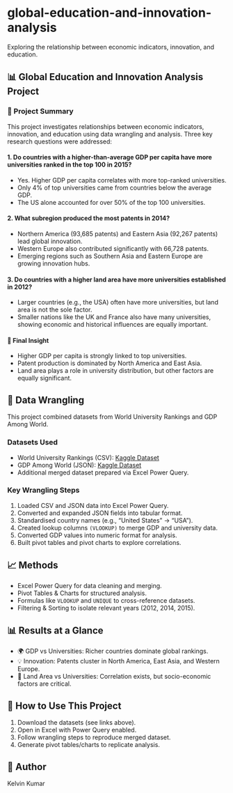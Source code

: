 # global-education-and-innovation-analysis
Exploring the relationship between economic indicators, innovation, and education.


## 📊 Global Education and Innovation Analysis Project

### 📌 Project Summary
This project investigates relationships between economic indicators, innovation, and education using data wrangling and analysis. Three key research questions were addressed:

#### 1. Do countries with a higher-than-average GDP per capita have more universities ranked in the top 100 in 2015?
  * Yes. Higher GDP per capita correlates with more top-ranked universities.  
  * Only 4% of top universities came from countries below the average GDP.
  * The US alone accounted for over 50% of the top 100 universities.

#### 2. What subregion produced the most patents in 2014?
  * Northern America (93,685 patents) and Eastern Asia (92,267 patents) lead global innovation.
  * Western Europe also contributed significantly with 66,728 patents.
  * Emerging regions such as Southern Asia and Eastern Europe are growing innovation hubs.

#### 3. Do countries with a higher land area have more universities established in 2012?
  * Larger countries (e.g., the USA) often have more universities, but land area is not the sole factor.
  * Smaller nations like the UK and France also have many universities, showing economic and historical influences are equally important.

#### 🔑 Final Insight
  * Higher GDP per capita is strongly linked to top universities.
  * Patent production is dominated by North America and East Asia.
  * Land area plays a role in university distribution, but other factors are equally significant.

## 📂 Data Wrangling
This project combined datasets from World University Rankings and GDP Among World.

### Datasets Used
* World University Rankings (CSV): [Kaggle Dataset](https://www.kaggle.com/datasets/mylesoneill/world-university-rankings)
* GDP Among World (JSON): [Kaggle Dataset](https://www.kaggle.com/datasets/darknez/gdp-among-world)
* Additional merged dataset prepared via Excel Power Query.

### Key Wrangling Steps
1. Loaded CSV and JSON data into Excel Power Query.
2. Converted and expanded JSON fields into tabular format.
3. Standardised country names (e.g., “United States” → “USA”).
4. Created lookup columns ```(VLOOKUP)``` to merge GDP and university data.
5. Converted GDP values into numeric format for analysis.
6. Built pivot tables and pivot charts to explore correlations.

## 📈 Methods  
  * Excel Power Query for data cleaning and merging.
  * Pivot Tables & Charts for structured analysis.
  * Formulas like ```VLOOKUP``` and ```UNIQUE``` to cross-reference datasets.
  * Filtering & Sorting to isolate relevant years (2012, 2014, 2015).

## 📊 Results at a Glance
  * 🌍 GDP vs Universities: Richer countries dominate global rankings.
  * 💡 Innovation: Patents cluster in North America, East Asia, and Western Europe.
  * 🏫 Land Area vs Universities: Correlation exists, but socio-economic factors are critical.

## 🚀 How to Use This Project
  1. Download the datasets (see links above).
  2. Open in Excel with Power Query enabled.
  3. Follow wrangling steps to reproduce merged dataset.
  4. Generate pivot tables/charts to replicate analysis.

## 📝 Author
Kelvin Kumar

